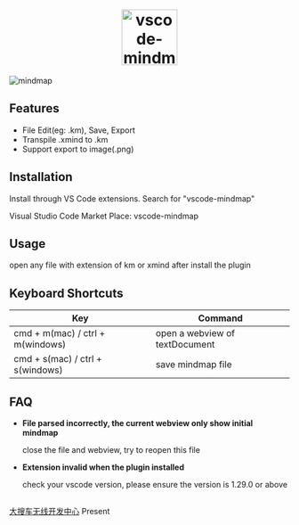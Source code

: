 <p>
  <h1 align="center">
    <a href="https://github.com/souche/vscode-mindmap" target="_blank" rel="noopener noreferrer">
      <img src="https://img.souche.com/f2e/5798b1e975c66a134124eca34527865a.png" width="100" alt="vscode-mindmap"/>
    </a>
  </h1>
</p>

![mindmap](https://img.souche.com/f2e/1eadd508ee3488cb815b44c723c7154a.gif)

## Features

-  File Edit(eg: .km), Save, Export
-  Transpile .xmind to .km
-  Support export to image(.png)

## Installation

  Install through VS Code extensions. Search for "vscode-mindmap"

  Visual Studio Code Market Place: vscode-mindmap

## Usage

  open any file with extension of km or xmind after install the plugin

## Keyboard Shortcuts

| Key                              | Command                        |
| -------------------------------- | ------------------------------ |
| cmd + m(mac) / ctrl + m(windows) | open a webview of textDocument |
| cmd + s(mac) / ctrl + s(windows) | save mindmap file              |

## FAQ
  - **File parsed incorrectly, the current webview only show initial mindmap**
  
    close the file and webview, try to reopen this file

  - **Extension invalid when the plugin installed**

    check your vscode version, please ensure the version is 1.29.0 or above

## 

[大搜车无线开发中心](https://blog.souche.com/tag/frontend/) Present
